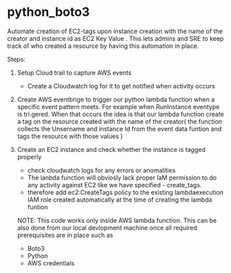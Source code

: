 # python_boto3
Automate creation of EC2-tags upon instance creation with the name of the creator and instance id as EC2 Key Value . This lets admins and SRE to keep track of who created a resource by having this automation in place.

Steps:

1. Setup Cloud trail to capture AWS events
    - Create a Cloudwatch log for it to get notified when activity occurs

2. Create AWS eventbrige to trigger our python lambda function when a specific event pattern meets. For example when RunInstance eventype is tri.gered. When that occurs the idea is that our lambda function create a tag on the resource created with the name of the creator( the function collects the Unsername and instance Id from the event data funtion and tags the resource with those values )
    
3. Create an EC2 instance and check whether the instance is tagged properly

    - check cloudwatch logs for any errors or anomalities
    - The lanbda function will obviosly lack proper IaM permission to do any activity against EC2 like we have specified - create_tags.
    - therefore add ec2:CreateTags policy to the existing lambdaexecution IAM role created automatically at the time of creating the lambda funtion

    NOTE: This code works only inside AWS lambda function. This can be also done from our local devlopment machine once all required prerequisites are in place such as 
    - Boto3
    - Python
    - AWS credentials
